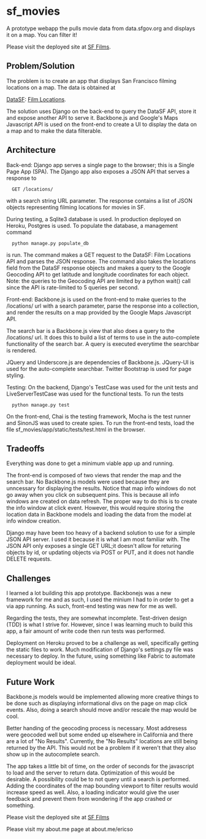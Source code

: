 # sf_movies
A prototype webapp the pulls movie data from data.sfgov.org and displays it on a map. You can filter it!

Please visit the deployed site at [SF Films](http://sffilms.heroku.com).


Problem/Solution
-----------

The problem is to create an app that displays San Francisco filming locations on a map.
The data is obtained at

[DataSF](https://data.sfgov.org/): [Film Locations](https://data.sfgov.org/Culture-and-Recreation/Film-Locations-in-San-Francisco/yitu-d5am?).
    
The solution uses Django on the back-end to query the DataSF API, store it and expose another API to serve it.
Backbone.js and Google's Maps Javascript API is used on the front-end to create a UI to display the data on
a map and to make the data filterable.


Architecture
-----------

Back-end:
Django app serves a single page to the browser; this is a Single Page App (SPA). The Django app also exposes
a JSON API that serves a response to 
    
      GET /locations/ 
    
with a search string URL parameter. The response contains a list of JSON objects representing filming locations
for movies in SF.
    
During testing, a Sqlite3 database is used. In production deployed on Heroku, Postgres is used.
To populate the database, a management command
    
      python manage.py populate_db
    
is run. The command makes a GET request to the DataSF: Film Locations API and parses the JSON response.
The command also takes the locations field from the DataSF response objects and makes a query to the Google
Geocoding API to get latitude and longitude coordinates for each object. Note: the queries to the Geocoding
API are limited by a python wait() call since the API is rate-limited to 5 queries per second.
    
Front-end:
Backbone.js is used on the front-end to make queries to the /locations/ url with a search parameter, parse the
response into a collection, and render the results on a map provided by the Google Maps Javascript API.
    
The search bar is a Backbone.js view that also does a query to the /locations/ url. It does this to build a list
of terms to use in the auto-complete functionality of the search bar. A query is executed everytime the searchbar
is rendered.
    
JQuery and Underscore.js are dependencies of Backbone.js. JQuery-UI is used for the auto-complete searchbar.
Twitter Bootstrap is used for page styling.

Testing:
On the backend, Django's TestCase was used for the unit tests and LiveServerTestCase was used for the functional tests. To run the tests

      python manage.py test 

On the front-end, Chai is the testing framework, Mocha is the test runner and SinonJS was used to create spies.
To run the front-end tests, load the file sf_movies/app/static/tests/test.html in the browser.


Tradeoffs
-----------
Everything was done to get a minimum viable app up and running.
    
The front-end is composed of two views that render the map and the search bar. No Backbone.js models were used
because they are unncessary for displaying the results. Notice that map info windows do not go away when you
click on subsequent pins. This is because all info windows are created on data refresh. The proper way to do this
is to create the info window at click event. However, this would require storing the location data in Backbone
models and loading the data from the model at info window creation.
    
Django may have been too heavy of a backend solution to use for a simple JSON API server. I used it because it
is what I am most familiar with. The JSON API only exposes a single GET URL;it doesn't allow for returing objects
by id, or updating objects via POST or PUT, and it does not handle DELETE requests.


Challenges
-----------
I learned a lot building this app prototype. Backbonejs was a new framework for me and as such, I used the minium I
had to in order to get a via app running. As such, front-end testing was new for me as well.

Regarding the tests, they are somewhat incomplete. Test-driven design (TDD) is what I strive for. However, since I
was learning much to build this app, a fair amount of write code then run tests was performed.

Deployment on Heroku proved to be a challenge as well, specifically getting the static files to work. Much
modification of Django's settings.py file was necessary to deploy. In the future, using something like Fabric
to automate deployment would be ideal.


Future Work
-----------
Backbone.js models would be implemented allowing more creative things to be done such as displaying informational
divs on the page on map click events. Also, doing a search should move and/or rescale the map would be cool.

Better handing of the geocoding process is necessary. Most addresess were geocoded well but some ended up elsewhere
in California and there are a lot of "No Results". Currently, the "No Results" locations are still being returned
by the API. This would not be a problem if it weren't that they also show up in the autocomplete search.

The app takes a little bit of time, on the order of seconds for the javascript to load and the server to return
data. Optimization of this would be desirable. A possibility could be to not query until a search is performed.
Adding the coordinates of the map bounding viewport to filter results would increase speed as well. Also, a loading
indicator would give the user feedback and prevent them from wondering if the app crashed or something.
    

Please visit the deployed site at [SF Films](http://sffilms.heroku.com)

Please visit my about.me page at about.me/ericso
